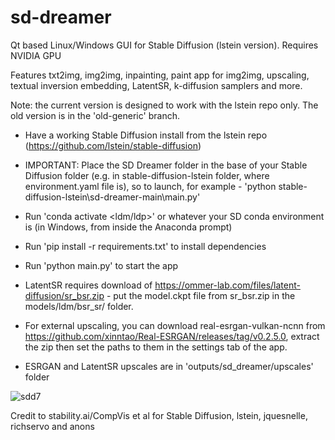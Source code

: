 # sd-dreamer
Qt based Linux/Windows GUI for Stable Diffusion (lstein version). Requires NVIDIA GPU

Features txt2img, img2img, inpainting, paint app for img2img, upscaling, textual inversion embedding, LatentSR, k-diffusion samplers and more.

Note: the current version is designed to work with the lstein repo only. The old version is in the 'old-generic' branch.

- Have a working Stable Diffusion install from the lstein repo (https://github.com/lstein/stable-diffusion)
- IMPORTANT: Place the SD Dreamer folder in the base of your Stable Diffusion folder (e.g. in stable-diffusion-lstein folder, where environment.yaml file is), so to launch, for example - 'python stable-diffusion-lstein\sd-dreamer-main\main.py'
- Run 'conda activate <ldm/ldp>' or whatever your SD conda environment is (in Windows, from inside the Anaconda prompt)
- Run 'pip install -r requirements.txt' to install dependencies
- Run 'python main.py' to start the app

- LatentSR requires download of https://ommer-lab.com/files/latent-diffusion/sr_bsr.zip - put the model.ckpt file from sr_bsr.zip in the models/ldm/bsr_sr/ folder.

- For external upscaling, you can download real-esrgan-vulkan-ncnn from https://github.com/xinntao/Real-ESRGAN/releases/tag/v0.2.5.0, extract the zip then set the paths to them in the settings tab of the app.
 
 - ESRGAN and LatentSR upscales are in 'outputs/sd_dreamer/upscales' folder

![sdd7](https://user-images.githubusercontent.com/112139428/189506328-bb953a89-1151-4a4f-84a7-536e89b1eb1e.png)

Credit to stability.ai/CompVis et al for Stable Diffusion, lstein, jquesnelle, richservo and anons
